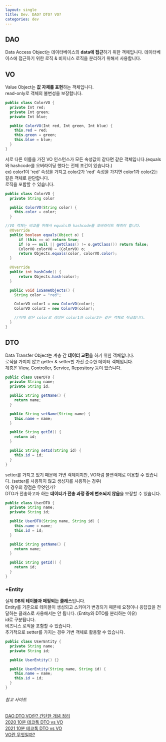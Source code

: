 ```yaml
---
layout: single
title: Dev. DAO? DTO? VO?
categories: dev
---
```


## DAO

Data Access Object는 데이터베이스의 **data에 접근**하기 위한 객체입니다. 데이터베이스에 접근하기 위한 로직 & 비지니스 로직을 분리하기 위해서 사용합니다.

## VO

Value Object는 **값 자체를 표현**하는 객체입니다.  
read-only로 객체의 불변성을 보장합니다.  

```java
public class ColorVO {
  private Int red;
  private Int green;
  private Int blue;

  public ColorVO(Int red, Int green, Int blue) {
    this.red = red;
    this.green = green;
    this.blue = blue;
  }
}
```

서로 다른 이름을 가진 VO 인스턴스가 모든 속성값이 같다면 같은 객체입니다.(equals와 hashcode를 오버라이딩 했다는 전제 조건이 있습니다.)  
ex) color1이 'red' 속성을 가지고 color2가 'red' 속성을 가지면 color1과 color2는 같은 객체로 판단합니다.  
로직을 포함할 수 있습니다.

```java
public class ColorVO {
  private String color

  public ColorVO(String color) {
    this.color = color;
  }

//VO 객체는 비교를 위해서 equals와 hashcode를 오버라이드 해줘야 합니다.
  @Override
  public boolean equals(Object o) {
      if (this == o) return true;
      if (o == null || getClass() != o.getClass()) return false;
      ColorVO colorVO = (ColorVO) o;
      return Objects.equals(color, colorVO.color);
  }

  @Override
  public int hashCode() {
      return Objects.hash(color);
  }

  public void isSameObjects() {
    String color = "red";

    ColorVO color1 = new ColorVO(color);
    ColorVO color2 = new ColorVO(color);

    //이때 같은 color로 생성된 color1과 color2는 같은 객체로 취급합니다.
  }
}
```

## DTO

Data Transfer Object는 계층 간 **데이터 교환**을 하기 위한 객체입니다.  
로직을 가지지 않고 getter & setter만 가진 순수한 데이터 객체입니다.  
계층은 View, Controller, Service, Repository 등이 있습니다.  

```java
public class UserDTO {
  private String name;
  private String id;

  public String getName() {
    return name;
  }

  public String setName(String name) {
    this.name = name;
  }

  public String getId() {
    return id;
  }

  public String setId(String id) {
    this.id = id;
  }
}
```

setter를 가지고 있기 때문에 가변 객체이지만, VO처럼 불변객체로 이용할 수 있습니다. (setter를 사용하지 않고 생성자를 사용하는 경우)  
이 경우의 장점은 무엇인가?  
DTO가 전송하고자 하는 **데이터가 전송 과정 중에 변조되지 않음**을 보장할 수 있습니다.

```java
public class UserDTO {
  private String name;
  private String id;

  public UserDTO(String name, String id) {
    this.name = name;
    this.id = id;
  }

  public String getName() {
    return name;
  }

  public String getId() {
    return id;
  }
}
```

### +Entity

실제 **DB의 테이블과 매핑되는 클래스**입니다.  
Entity를 기준으로 테이블이 생성되고 스키마가 변경되기 때문에 요청이나 응답값을 전달하는 클래스로 사용해서는 안 됩니다. (Entity와 DTO를 분리하는 이유)  
id로 구분됩니다.  
비즈니스 로직을 포함할 수 있습니다.  
추가적으로 setter를 가지는 경우 가변 객체로 활용할 수 있습니다.

```java
public class UserEntity {
  private String name;
  private String id;

  public UserEntity() {}

  public UserEntity(String name, String id) {
    this.name = name;
    this.id = id;
  }
}
```

###### 참고 사이트

[DAO,DTO,VO란? 간단한 개념 정리](https://melonicedlatte.com/2021/07/24/231500.html)  
[2020 10분 테코톡 DTO vs VO](https://www.youtube.com/watch?v=J_Dr6R0Ov8E)  
[2021 10분 테코톡 DTO vs VO](https://www.youtube.com/watch?v=z5fUkck_RZM)  
[VO란 무엇일까?](https://tecoble.techcourse.co.kr/post/2020-06-11-value-object/)  